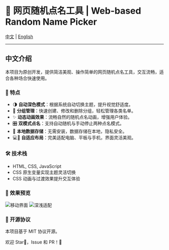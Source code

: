 # 🎲 网页随机点名工具 | Web-based Random Name Picker

[中文](#中文介绍) | [English](#english-introduction)

---

## 中文介绍

本项目为原创开发，提供简洁美观、操作简单的网页随机点名工具，交互流畅，适合各种场合快速使用。

### 🚀 特点

- 🌗 **自动深色模式**：根据系统自动切换主题，提升视觉舒适度。
- 📑 **分组管理**：快速创建、修改和删除分组，轻松管理各类名单。
- ✨ **动态动画效果**：流畅自然的随机点名动画，增强用户体验。
- 🎛️ **双模式点名**：支持自动随机与手动停止两种点名模式。
- 💾 **本地数据存储**：无需安装，数据存储在本地，隐私安全。
- 💻📱 **自适应布局**：完美适配电脑、平板与手机，界面灵活美观。

### 🛠️ 技术栈

- HTML, CSS, JavaScript
- CSS 原生变量实现主题灵活切换
- CSS 动画与过渡效果提升交互体验

### 📸 效果预览

![移动界面](https://github.com/user-attachments/assets/42d0c767-92ad-4707-8c6a-f67d3fa92bf3)
![深浅适配](https://github.com/user-attachments/assets/ea8ad2e9-266d-4275-b18d-4dfca667dec2)

### 📌 开源协议

本项目基于 MIT 协议开源。

欢迎 Star🌟，Issue 和 PR！🚀
